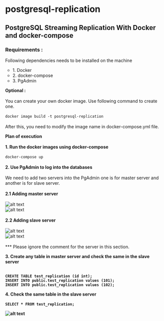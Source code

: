 # postgresql-replication

## PostgreSQL Streaming Replication With Docker and docker-compose

### Requirements :
Following dependencies needs to be installed on the machine
<ul style="list-style-type:circle">
  <li>1. Docker</li>
  <li>2. docker-compose</li>
  <li>3. PgAdmin</li>
</ul>

<b>Optional :</b><br><br>
You can create your own docker image. Use following command to create one. <br><br>
`docker image build -t postgresql-replication` <br><br>
After this, you need to modify the image name in docker-compose.yml file.

<b>Plan of execution</b><br><br>
<b>1. Run the docker images using docker-compose</b><br><br>
```docker-compose up```
<br><br>
<b>2. Use PgAdmin to log into the databases</b><br><br>
We need to add two servers into the PgAdmin one is for master server and another is for slave server.<br><br>
<b>2.1 Adding master server</b></br><br>
![alt text](screenshots/master1.png)<br>
![alt text](screenshots/master2.png)<br><br>
<b>2.2 Adding slave server</b></br><br>
![alt text](screenshots/slave1.png)<br>
![alt text](screenshots/slave2.png)<br><br>
*** Please ignore the comment for the server in this section.

<b>3. Create any table in <b>master server<b/> and check the same in the slave server</b><br><br>
  
```
CREATE TABLE test_replication (id int);
INSERT INTO public.test_replication values (101);
INSERT INTO public.test_replication values (102);
```

<b>4. Check the same table in the slave server</b><br><br>
```SELECT * FROM test_replication;```

![alt text](screenshots/slave3.png)<br><br>

